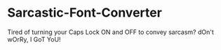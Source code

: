 # Sarcastic-Font-Converter
Tired of turning your Caps Lock ON and OFF to convey sarcasm? dOn't wOrRy, I GoT YoU!

